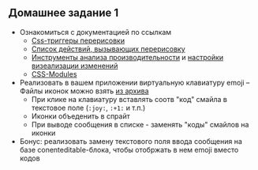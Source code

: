 ## Домашнее задание 1

- Ознакомиться с документацией по ссылкам
   - [Css-триггеры перерисовки](https://csstriggers.com/)
   - [Список действий, вызывающих перерисовку](https://gist.github.com/paulirish/5d52fb081b3570c81e3a)
   - [Инструменты анализа производительности]( http://bit.ly/perfomance-tools) и [настройки визеализации изменений](http://bit.ly/render-settings )
   - [CSS-Modules](https://github.com/css-modules/css-modules)
- Реализовать в вашем приложении виртуальную клавиатуру emoji
   – Файлы иконок можно взять [из архива](https://drive.google.com/open?id=1L76xAN15qVtYj2lB1pag0SpPX878zQiU)
   - При клике на клавиатуру вставлять соотв "код" смайла в текстовое поле (`:joy:`, `:+1:` и т.п.)
   - Иконки объеденить в спрайт
   - При выводе сообщения в списке - заменять "коды" смайлов на иконки
- Бонус: реализовать замену текстового поля ввода сообщения на базе conenteditable-блока, чтобы отобржать в нем emoji вместо кодов
